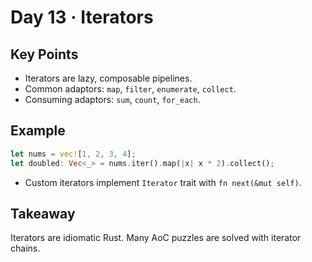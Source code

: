 # Day 13 · Iterators

## Key Points
- Iterators are lazy, composable pipelines.
- Common adaptors: `map`, `filter`, `enumerate`, `collect`.
- Consuming adaptors: `sum`, `count`, `for_each`.

## Example
```rust
let nums = vec![1, 2, 3, 4];
let doubled: Vec<_> = nums.iter().map(|x| x * 2).collect();
```

- Custom iterators implement `Iterator` trait with `fn next(&mut self)`.

## Takeaway
Iterators are idiomatic Rust. Many AoC puzzles are solved with iterator chains.
